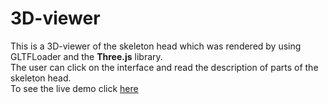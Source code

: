 ﻿# **3D-viewer**
This is a 3D-viewer of the skeleton head which was rendered by using GLTFLoader and the **Three.js** library.<br/>
The user can click on the interface and read the description of parts of the skeleton head.<br/>
To see the live demo click [here](https://3d-viewer-test-task.netlify.app/)<br/>

